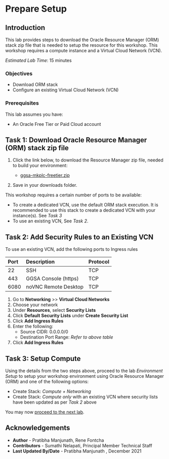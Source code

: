 # Prepare Setup

## Introduction
This lab provides steps to download the Oracle Resource Manager (ORM) stack zip file that is needed to setup the resource for this workshop. This workshop requires a compute instance and a Virtual Cloud Network (VCN).

*Estimated Lab Time*: 15 minutes

### Objectives
-   Download ORM stack
-   Configure an existing Virtual Cloud Network (VCN)

### Prerequisites
This lab assumes you have:
- An Oracle Free Tier or Paid Cloud account

## Task 1: Download Oracle Resource Manager (ORM) stack zip file
1.  Click the link below, to download the Resource Manager zip file, needed to build your environment:

    - [ggsa-mkplc-freetier.zip](https://objectstorage.us-ashburn-1.oraclecloud.com/p/n0et2ROGw0W7FArTFQEUdzJ3UhXBWLbCMZ3buNxAtXRHgBiygUYxWxyTqH61pve9/n/natdsecurity/b/stack/o/ggsa-mkplc-freetier.zip)

2.  Save in your downloads folder.

This workshop requires a certain number of ports to be available:
- To create a dedicated VCN, use the default ORM stack execution. It is recommended to use this stack to create a dedicated VCN with your instance(s). See *Task 3*
- To use an existing VCN, See *Task 2*.

## Task 2: Add Security Rules to an Existing VCN   
 To use an existing VCN, add the following ports to Ingress rules

| Port           |Description                            |Protocol
| :------------- | :------------------------------------ | :-----------
| 22             | SSH                                   | TCP
| 443            | GGSA Console (https)                  | TCP
| 6080           | noVNC Remote Desktop                  | TCP

1.  Go to **Networking** >> **Virtual Cloud Networks**
2.  Choose your network
3.  Under **Resources**, select **Security Lists**
4.  Click **Default Security Lists** under **Create Security List**
5.  Click **Add Ingress Rules**
6.  Enter the following:  
    - Source CIDR: 0.0.0.0/0
    - Destination Port Range: *Refer to above table*
7.  Click **Add Ingress Rules**

## Task 3: Setup Compute   
Using the details from the two steps above, proceed to the lab *Environment Setup* to setup your workshop environment using Oracle Resource Manager (ORM) and one of the following options:
  -  Create Stack:  *Compute + Networking*
  -  Create Stack:  *Compute only* with an existing VCN where security lists have been updated as per *Task 2* above

You may now [proceed to the next lab](#next).

## Acknowledgements

* **Author** - Pratibha Manjunath, Rene Fontcha
* **Contributors** - Sumathi Nelapati, Principal Member Technical Staff
* **Last Updated By/Date** - Pratibha Manjunath , December 2021

